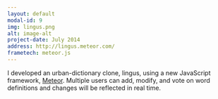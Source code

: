 ```yaml
---
layout: default
modal-id: 9
img: lingus.png
alt: image-alt
project-date: July 2014
address: http://lingus.meteor.com/
frametech: meteor.js
---
```


I developed an urban-dictionary clone, lingus, using a new JavaScript framework, [Meteor](https://www.meteor.com). Multiple users can add, modify, and vote on word definitions and changes will be reflected in real time.